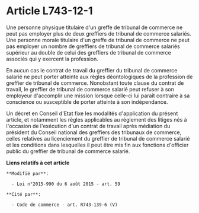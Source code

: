 # Article L743-12-1

Une personne physique titulaire d'un greffe de tribunal de commerce ne peut pas employer plus de deux greffiers de tribunal
de commerce salariés. Une personne morale titulaire d'un greffe de tribunal de commerce ne peut pas employer un nombre de
greffiers de tribunal de commerce salariés supérieur au double de celui des greffiers de tribunal de commerce associés qui y
exercent la profession.

En aucun cas le contrat de travail du greffier du tribunal de commerce salarié ne peut porter atteinte aux règles
déontologiques de la profession de greffier de tribunal de commerce. Nonobstant toute clause du contrat de travail, le
greffier de tribunal de commerce salarié peut refuser à son employeur d'accomplir une mission lorsque celle-ci lui paraît
contraire à sa conscience ou susceptible de porter atteinte à son indépendance.

Un décret en Conseil d'Etat fixe les modalités d'application du présent article, et notamment les règles applicables au
règlement des litiges nés à l'occasion de l'exécution d'un contrat de travail après médiation du président du Conseil
national des greffiers des tribunaux de commerce, celles relatives au licenciement du greffier de tribunal de commerce
salarié et les conditions dans lesquelles il peut être mis fin aux fonctions d'officier public du greffier de tribunal de
commerce salarié.

**Liens relatifs à cet article**

	**Modifié par**:

	  - Loi n°2015-990 du 6 août 2015 - art. 59

	**Cité par**:

	  - Code de commerce - art. R743-139-6 (V)
